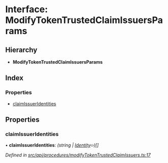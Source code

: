 # Interface: ModifyTokenTrustedClaimIssuersParams

## Hierarchy

* **ModifyTokenTrustedClaimIssuersParams**

## Index

### Properties

* [claimIssuerIdentities](modifytokentrustedclaimissuersparams.md#claimissueridentities)

## Properties

###  claimIssuerIdentities

• **claimIssuerIdentities**: *(string | [Identity](../classes/identity.md)‹›)[]*

*Defined in [src/api/procedures/modifyTokenTrustedClaimIssuers.ts:17](https://github.com/PolymathNetwork/polymesh-sdk/blob/deb40bf/src/api/procedures/modifyTokenTrustedClaimIssuers.ts#L17)*
